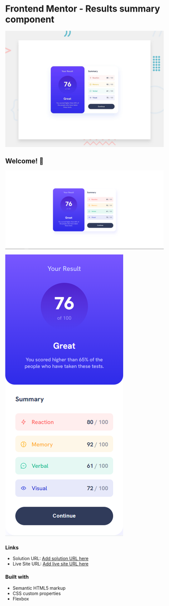 # Frontend Mentor - Results summary component

![Design preview for the Results summary component coding challenge](./design/desktop-preview.jpg)

## Welcome! 👋

![Desktop Screenshot ](./assets/images/screenshot-desktop.PNG)

![Mobile Screenshot ](./assets/images/screenshot-mobile.PNG)

### Links

- Solution URL: [Add solution URL here](https://your-solution-url.com)
- Live Site URL: [Add live site URL here](https://your-live-site-url.com)

### Built with

- Semantic HTML5 markup
- CSS custom properties
- Flexbox
